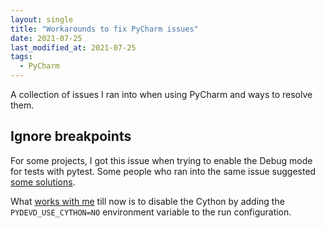 ```yaml
---
layout: single
title: "Workarounds to fix PyCharm issues"
date: 2021-07-25
last_modified_at: 2021-07-25
tags:
  - PyCharm
---
```


A collection of issues I ran into when using PyCharm and ways to resolve them.

## Ignore breakpoints

For some projects, I got this issue when trying to enable the Debug mode for tests with pytest. Some people who ran into the same issue suggested [some solutions](https://intellij-support.jetbrains.com/hc/en-us/community/posts/360008107400-PyCharm-2020-1-not-stopping-on-breakpoints-anymore).

What [works with me](https://youtrack.jetbrains.com/issue/PY-42679) till now is to disable the Cython by adding the `PYDEVD_USE_CYTHON=NO` environment variable to the run configuration.
